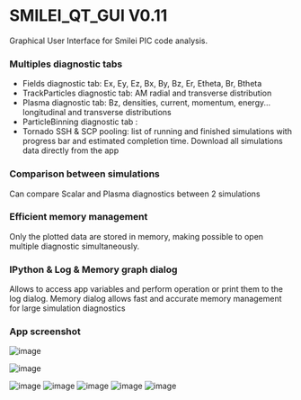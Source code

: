 # SMILEI_QT_GUI V0.11
Graphical User Interface for Smilei PIC code analysis.


### Multiples diagnostic tabs
- Fields diagnostic tab: Ex, Ey, Ez, Bx, By, Bz, Er, Etheta, Br, Btheta
- TrackParticles diagnostic tab: AM radial and transverse distribution
- Plasma diagnostic tab: Bz, densities, current, momentum, energy... longitudinal and transverse distributions
- ParticleBinning diagnostic tab : 
- Tornado SSH & SCP pooling: list of running and finished simulations with progress bar and estimated completion time. Download all simulations data directly from the app

### Comparison between simulations

Can compare Scalar and Plasma diagnostics between 2 simulations

### Efficient memory management

Only the plotted data are stored in memory, making possible to open multiple diagnostic simultaneously. 

### IPython & Log & Memory graph dialog

Allows to access app variables and perform operation or print them to the log dialog. Memory dialog allows fast and accurate memory management for large simulation diagnostics

### App screenshot
![image](https://github.com/user-attachments/assets/2388e919-629c-47ea-90aa-7ae414eabeec)

![image](https://github.com/user-attachments/assets/3a88b6f6-8c21-4bed-af4a-af42306c8583)

![image](https://github.com/user-attachments/assets/c327bc33-be86-4da1-8a3b-b2c70cb74f83)
![image](https://github.com/user-attachments/assets/dbfd95fe-f4d3-4921-8a8a-20d3d5d9dd53)
![image](https://github.com/user-attachments/assets/fe041241-3d4a-435d-903d-224e4478f50b)
![image](https://github.com/user-attachments/assets/441b0904-a398-4953-97ed-e1571ccd1adc)
![image](https://github.com/user-attachments/assets/6c67e7a8-072a-4069-8e14-87931dd86560)


